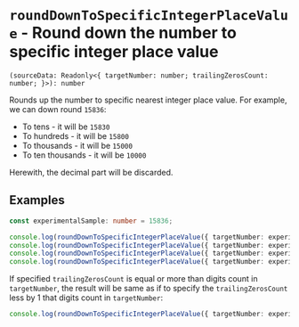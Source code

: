 # `roundDownToSpecificIntegerPlaceValue` - Round down the number to specific integer place value

```
(sourceData: Readonly<{ targetNumber: number; trailingZerosCount: number; }>): number
```

Rounds up the number to specific nearest integer place value.
For example, we can down round `15836`:

* To tens - it will be `15830`
* To hundreds - it will be `15800`
* To thousands - it will be `15000`
* To ten thousands - it will be `10000`

Herewith, the decimal part will be discarded.


## Examples

```typescript
const experimentalSample: number = 15836;

console.log(roundDownToSpecificIntegerPlaceValue({ targetNumber: experimentalSample, trailingZerosCount: 1 })); // -> 15830
console.log(roundDownToSpecificIntegerPlaceValue({ targetNumber: experimentalSample, trailingZerosCount: 2 })); // -> 15800
console.log(roundDownToSpecificIntegerPlaceValue({ targetNumber: experimentalSample, trailingZerosCount: 3 })); // -> 15000
console.log(roundDownToSpecificIntegerPlaceValue({ targetNumber: experimentalSample, trailingZerosCount: 4 })); // -> 10000
```

If specified `trailingZerosCount` is equal or more than digits count in `targetNumber`, the result will be same as if
  to specify the `trailingZerosCount` less by 1 that digits count in `targetNumber`:

```typescript
console.log(roundDownToSpecificIntegerPlaceValue({ targetNumber: experimentalSample, trailingZerosCount: 5 })); // -> 10000
```
